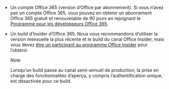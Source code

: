 * Un compte Office 365 (version d’Office par abonnement). Si vous n’avez pas un compte Office 365, vous pouvez en obtenir un abonnement Office 365 gratuit et renouvelable de 90 jours en rejoignant le [Programme pour les développeurs Office 365](https://developer.microsoft.com/office/dev-program). 

* Un build d’Insider d’Office 365. Nous vous recommandons d’utiliser la version mensuelle la plus récente et le build du canal Office Insider, mais vous devez [être un participant au programme Office Insider](https://products.office.com/office-insider?tab=tab-1) pour l’obtenir. 

    > [!NOTE]
    > Lorsqu’un build passe au canal semi-annuel de production, la prise en charge des fonctionnalités d’aperçu, y compris l’authentification unique, est désactivée pour ce build.
